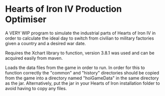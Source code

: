 # Hearts of Iron IV Production Optimiser

A VERY WIP program to simulate the industrial parts of Hearts of Iron IV in order to calculate the ideal day to switch from civilian to military factories given a country and a desired war date.

Requires the Xchart library to function, version 3.8.1 was used and can be acquired easily from maven.

Loads the data files from the game in order to run. In order for this to function correctly the "common" and "history" directories should be copied from the game into a directory named "hoiGameData" in the same directory as the jar.
Alternatively, put the jar in your Hearts of Iron installation folder to avoid having to copy any files.
